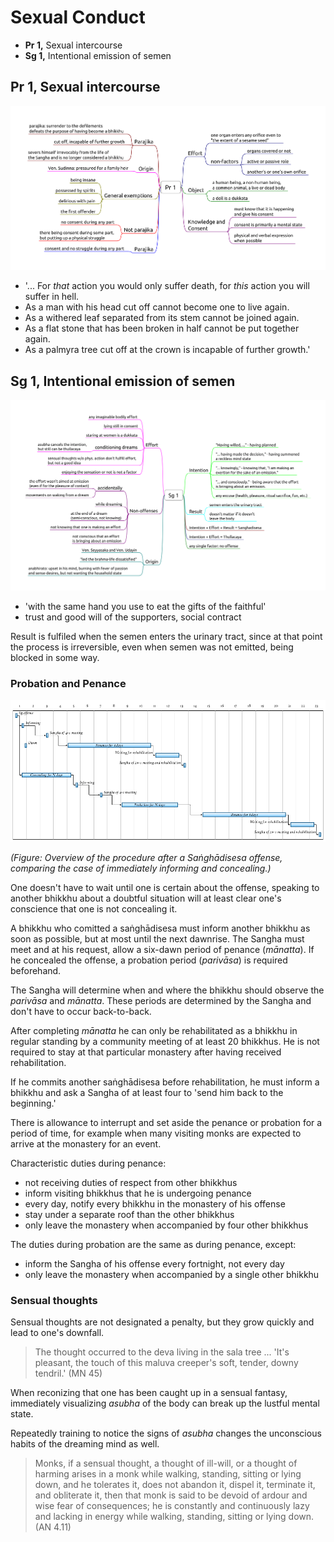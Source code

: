 # Sexual Conduct

- **Pr 1,** Sexual intercourse
- **Sg 1,** Intentional emission of semen

## Pr 1, Sexual intercourse

![Pr-1](./includes/mindmaps/pr-1.png)

- '... For *that* action you would only suffer death, for *this* action you will suffer in hell.
- As a man with his head cut off cannot become one to live again.
- As a withered leaf separated from its stem cannot be joined again.
- As a flat stone that has been broken in half cannot be put together again.
- As a palmyra tree cut off at the crown is incapable of further growth.'

<!-- latex
\clearpage
-->

## Sg 1, Intentional emission of semen

![Sg-1](./includes/mindmaps/sg-1.png)

- 'with the same hand you use to eat the gifts of the faithful'
- trust and good will of the supporters, social contract

Result is fulfiled when the semen enters the urinary tract, since at that point the process is irreversible, even when semen was not emitted, being blocked in some way.

### Probation and Penance

<!-- noexport_latex_begin -->
![Saṅghādisesa procedure](./includes/figures/sanghadisesa-procedure.png)
<!-- noexport_latex_end -->

<!-- latex
\enlargethispage*{4\baselineskip}
\par
\includemap[0.9\paperwidth]{../../src/includes/figures/sanghadisesa-procedure.png}
\par
\clearpage
-->

*(Figure: Overview of the procedure after a Saṅghādisesa offense, comparing the case of immediately informing and concealing.)*

One doesn't have to wait until one is certain about the offense, speaking to another bhikkhu about a doubtful situation will at least clear one's conscience that one is not concealing it.

A bhikkhu who comitted a saṅghādisesa must inform another bhikkhu as soon as possible, but at most until the next dawnrise. The Sangha must meet and at his request, allow a six-dawn period of penance (*mānatta*). If he concealed the offense, a probation period (*parivāsa*) is required beforehand.

The Sangha will determine when and where the bhikkhu should observe the *parivāsa* and *mānatta*. These periods are determined by the Sangha and don't have to occur back-to-back.

After completing *mānatta* he can only be rehabilitated as a bhikkhu in regular standing by a community meeting of at least 20 bhikkhus. He is not required to stay at that particular monastery after having received rehabilitation.

If he commits another saṅghādisesa before rehabilitation, he must inform a bhikkhu and ask a Sangha of at least four to 'send him back to the beginning.'

There is allowance to interrupt and set aside the penance or probation for a period of time, for example when many visiting monks are expected to arrive at the monastery for an event.

Characteristic duties during penance:

- not receiving duties of respect from other bhikkhus
- inform visiting bhikkhus that he is undergoing penance
- every day, notify every bhikkhu in the monastery of his offense
- stay under a separate roof than the other bhikkhus
- only leave the monastery when accompanied by four other bhikkhus

The duties during probation are the same as during penance, except:

- inform the Sangha of his offense every fortnight, not every day
- only leave the monastery when accompanied by a single other bhikkhu

### Sensual thoughts

Sensual thoughts are not designated a penalty, but they grow quickly and lead to one's downfall.

> The thought occurred to the deva living in the sala tree ... 'It's pleasant, the touch of this maluva creeper's soft, tender, downy tendril.' (MN 45)

When reconizing that one has been caught up in a sensual fantasy, immediately visualizing *asubha* of the body can break up the lustful mental state.

Repeatedly training to notice the signs of *asubha* changes the unconscious habits of the dreaming mind as well.

> Monks, if a sensual thought, a thought of ill-will, or a thought of harming
> arises in a monk while walking, standing, sitting or lying down, and he
> tolerates it, does not abandon it, dispel it, terminate it, and obliterate it,
> then that monk is said to be devoid of ardour and wise fear of consequences;
> he is constantly and continuously lazy and lacking in energy while walking,
> standing, sitting or lying down. (AN 4.11)

